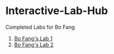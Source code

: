 # Interactive-Lab-Hub

Completed Labs for Bo Fang

1. [Bo Fang's Lab 1](https://github.com/kmfb21/CS5424-IDD-Fa19-Lab1)
2. [Bo Fang's Lab 2](https://github.com/kmfb21/CS5424-IDD-Fa19-Lab2)
